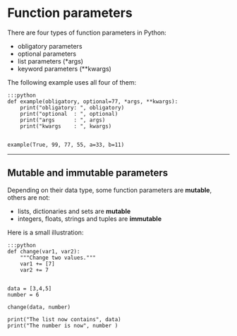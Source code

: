 
# Function parameters

There are four types of function parameters in Python:

* obligatory parameters
* optional parameters
* list parameters (*args)
* keyword parameters (**kwargs)

The following example uses all four of them:

    :::python
    def example(obligatory, optional=77, *args, **kwargs):
        print("obligatory: ", obligatory)
        print("optional  : ", optional)
        print("args      : ", args)
        print("kwargs    : ", kwargs)
    
    
    example(True, 99, 77, 55, a=33, b=11)

----

## Mutable and immutable parameters

Depending on their data type, some function parameters are **mutable**, others are not:

* lists, dictionaries and sets are **mutable**
* integers, floats, strings and tuples are **immutable**

Here is a small illustration:

    :::python
    def change(var1, var2):
        """Change two values."""
        var1 += [7]
        var2 += 7
        
        
    data = [3,4,5]
    number = 6
    
    change(data, number)
    
    print("The list now contains", data)
    print("The number is now", number )
